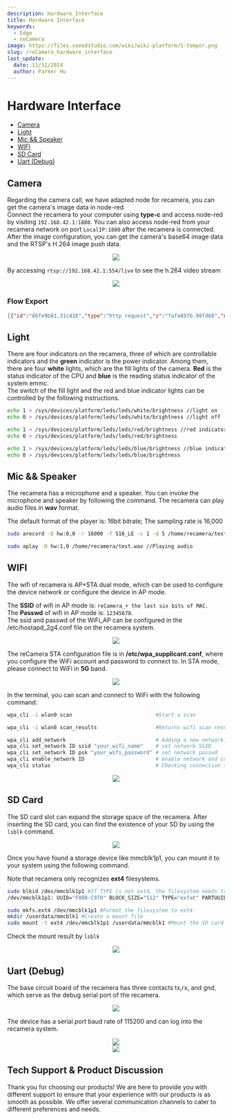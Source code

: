 ```yaml
---
description: Hardware Interface
title: Hardware Interface
keywords:
  - Edge
  - reCamera
image: https://files.seeedstudio.com/wiki/wiki-platform/S-tempor.png
slug: /reCamera_hardware_interface
last_update:
  date: 11/11/2024
  author: Parker Hu
---
```

# Hardware Interface

- [Camera](#jump1)
- [Light](#jump2)
- [Mic && Speaker](#jump3)
- [WIFI](#jump4)
- [SD Card](#jump5)
- [Uart (Debug)](#jump6)

## <span id="jump1"> Camera </span>
Regarding the camera call, we have adapted node for recamera, you can get the camera's image data in node-red.
<br />
Connect the recamera to your computer using **type-c** and access node-red by visiting `192.168.42.1:1880`. You can also access node-red from your recamera network on port `LocalIP:1880` after the recamera is connected.
<br />
After the image configuration, you can get the camera's base64 image data and the RTSP's H.264 image push data.

<div align="center"><img width={600} src="https://files.seeedstudio.com/wiki/reCamera/image.png" /></div>

By accessing `rtsp://192.168.42.1:554/live` to see the h.264 video stream

<div align="center"><img width={600} src="https://files.seeedstudio.com/wiki/reCamera/image-1.png" /></div>

### Flow Export
```json
[{"id":"86fe9b81.31c418","type":"http request","z":"fafa85fb.98fd68","name":"","method":"GET","ret":"bin","paytoqs":false,"url":"http://192.168.178.21/tmpfs/snap.jpg?usr=admin&pwd=instar","tls":"","proxy":"","authType":"","x":265,"y":343,"wires":[["4068ec45.05b034"]]},{"id":"54d0ea94.c1b9a4","type":"ui_template","z":"fafa85fb.98fd68","group":"73b331f4.a8bda","name":"Display image","order":1,"width":"6","height":"6","format":"\n<img alt=\"HTTP Snap\" src=\"data:image/jpg;base64,{{msg.payload}}\" />\n","storeOutMessages":true,"fwdInMessages":true,"templateScope":"local","x":575.3645515441895,"y":343.6041603088379,"wires":[[]]},{"id":"4068ec45.05b034","type":"base64","z":"fafa85fb.98fd68","name":"","action":"","property":"payload","x":415,"y":343,"wires":[["54d0ea94.c1b9a4"]]},{"id":"3fa57e6a.6819f2","type":"inject","z":"fafa85fb.98fd68","name":"","topic":"","payload":"","payloadType":"date","repeat":"","crontab":"","once":false,"onceDelay":0.1,"x":115,"y":343,"wires":[["86fe9b81.31c418"]]},{"id":"73b331f4.a8bda","type":"ui_group","z":"","name":"HTTP Snap","tab":"d75e440d.a22678","disp":true,"width":"6","collapse":false},{"id":"d75e440d.a22678","type":"ui_tab","z":"fafa85fb.98fd68","name":"Cameras","icon":"camera_alt","order":2}]
```
## <span id="jump2">Light</span>

There are four indicators on the recamera, three of which are controllable indicators and the **green** indicator is the power indicator. 
Among them, there are four **white** lights, which are the fill lights of the camera.
**Red** is the status indicator of the CPU and **blue** is the reading status indicator of the system emmc.
<br />
The switch of the fill light and the red and blue indicator lights can be controlled by the following instructions.

``` bash
echo 1 > /sys/devices/platform/leds/leds/white/brightness //light on
echo 0 > /sys/devices/platform/leds/leds/white/brightness //light off

echo 1 > /sys/devices/platform/leds/leds/red/brightness //red indicator
echo 0 > /sys/devices/platform/leds/leds/red/brightness 

echo 1 > /sys/devices/platform/leds/leds/blue/brightness //blue indicator
echo 0 > /sys/devices/platform/leds/leds/blue/brightness 
```

## <span id="jump3">Mic && Speaker</span>

The recamera has a microphone and a speaker. You can invoke the microphone and speaker by following the command. The recamera can play audio files in **wav** format.

The default format of the player is: 16bit bitrate; The sampling rate is 16,000

```bash
sudo arecord -D hw:0,0 -r 16000 -f S16_LE -c 1 -d 5 /home/recamera/test.wav //Record five seconds of audio

sudo aplay -D hw:1,0 /home/recamera/test.wav //Playing audio
```

## <span id="jump4">WIFI</span>

The wifi of recamera is AP+STA dual mode, which can be used to configure the device 
network or configure the device in AP mode.

The **SSID** of wifi in AP mode is: `reCamera_+ the last six bits of MAC`.
<br />
The **Passwd** of wifi in AP mode is: `12345678`.
<br />
The ssid and passwd of the WiFi_AP can be configured in the
 /etc/hostapd_2g4.conf file on the recamera system.

<div align="center"><img width={600} src="https://files.seeedstudio.com/wiki/reCamera/image-2.png" /></div>

The reCamera STA configuration file is in **/etc/wpa_supplicant.conf**, where you configure the WiFi account and password to connect to.
In STA mode, please connect to WiFi in **5G** band.

<div align="center"><img width={600} src="https://files.seeedstudio.com/wiki/reCamera/image-3.png" /></div>

In the terminal, you can scan and connect to WiFi with the following command:

```bash
wpa_cli -i wlan0 scan                           #Start a scan

wpa_cli -i wlan0 scan_results                   #Returns wifi scan results

wpa_cli add_network                             # Adding a new network,Returns a network ID
wpa_cli set_network ID ssid "your_wifi_name"    # set network SSID
wpa_cli set_network ID psk "your_wifi_password" # set network passwd
wpa_cli enable_network ID                       # enable network and connect
wpa_cli status                                  # Checking connection status
```

<div align="center"><img width={600} src="https://files.seeedstudio.com/wiki/reCamera/image-4.png" /></div>

## <span id="jump5">SD Card</span>

The SD card slot can expand the storage space of the recamera. After inserting the SD card, you can find the existence of your SD by using the `lsblk` command.

<div align="center"><img width={600} src="https://files.seeedstudio.com/wiki/reCamera/image-5.png" /></div>

Once you have found a storage device like mmcblk1p1, you can mount it to your system using the following command.
<br/>

Note that recamera only recognizes **ext4** filesystems.

```bash
sudo blkid /dev/mmcblk1p1 #If TYPE is not ext4, the filesystem needs to be formatted
/dev/mmcblk1p1: UUID="F080-C970" BLOCK_SIZE="512" TYPE="exfat" PARTUUID="04ec0085-01"

sudo mkfs.ext4 /dev/mmcblk1p1 #Format the filesystem to ext4
mkdir /userdata/mmcblk1 #Create a mount file
sudo mount -t ext4 /dev/mmcblk1p1 /userdata/mmcblk1 #Mount the SD card to the /userdata/mmcblk1 path
```
Check the mount result by `lsblk`

<div align="center"><img width={600} src="https://files.seeedstudio.com/wiki/reCamera/image-6.png" /></div>

## <span id="jump6">Uart (Debug)</span>

The base circuit board of the recamera has three contacts tx,rx, and gnd, which serve as the debug serial port of the recamera.

<div align="center"><img width={600} src="https://files.seeedstudio.com/wiki/reCamera/image-7.png" /></div>

The device has a serial port baud rate of 115200 and can log into the recamera system.

<div align="center"><img width={600} src="https://files.seeedstudio.com/wiki/reCamera/image-8.png" /></div>

<div align="center"><img width={600} src="https://files.seeedstudio.com/wiki/reCamera/image-9.png" /></div>


## Tech Support & Product Discussion

Thank you for choosing our products! We are here to provide you with different support to ensure that your experience with our products is as smooth as possible. We offer several communication channels to cater to different preferences and needs.

<div class="button_tech_support_container">
<a href="https://forum.seeedstudio.com/" class="button_forum"></a> 
<a href="https://www.seeedstudio.com/contacts" class="button_email"></a>
</div>

<div class="button_tech_support_container">
<a href="https://discord.gg/eWkprNDMU7" class="button_discord"></a> 
<a href="https://github.com/Seeed-Studio/wiki-documents/discussions/69" class="button_discussion"></a>
</div>
